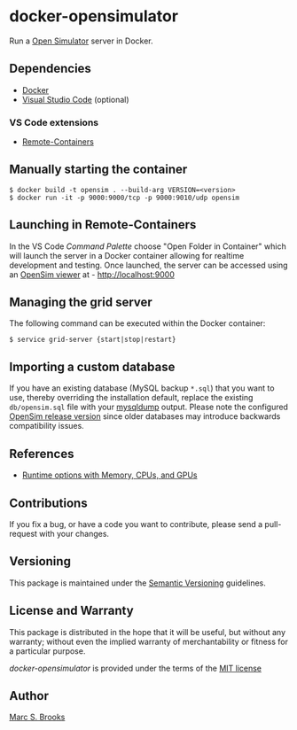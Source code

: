 # docker-opensimulator

Run a [Open Simulator](http://opensimulator.org/wiki/Main_Page) server in Docker.

## Dependencies

- [Docker](https://docs.docker.com/get-docker)
- [Visual Studio Code](https://code.visualstudio.com/download) (optional)

### VS Code extensions

- [Remote-Containers](https://marketplace.visualstudio.com/items?itemName=ms-vscode-remote.remote-containers)

## Manually starting the container

    $ docker build -t opensim . --build-arg VERSION=<version>
    $ docker run -it -p 9000:9000/tcp -p 9000:9010/udp opensim

## Launching in Remote-Containers

In the VS Code _Command Palette_ choose "Open Folder in Container" which will launch the server in a Docker container allowing for realtime development and testing.  Once launched, the server can be accessed using an [OpenSim viewer](http://opensimulator.org/wiki/Compatible_Viewers#Viewers) at - [http://localhost:9000](http://localhost:9000)

## Managing the grid server

The following command can be executed within the Docker container:

    $ service grid-server {start|stop|restart}

## Importing a custom database

If you have an existing database (MySQL backup `*.sql`) that you want to use, thereby overriding the installation default, replace the existing `db/opensim.sql` file with your [mysqldump](https://dev.mysql.com/doc/refman/8.0/en/mysqldump.html) output.  Please note the configured [OpenSim release version](http://opensimulator.org/wiki/Upgrading) since older databases may introduce backwards compatibility issues.

## References

- [Runtime options with Memory, CPUs, and GPUs](https://docs.docker.com/config/containers/resource_constraints)

## Contributions

If you fix a bug, or have a code you want to contribute, please send a pull-request with your changes.

## Versioning

This package is maintained under the [Semantic Versioning](https://semver.org) guidelines.

## License and Warranty

This package is distributed in the hope that it will be useful, but without any warranty; without even the implied warranty of merchantability or fitness for a particular purpose.

_docker-opensimulator_ is provided under the terms of the [MIT license](http://www.opensource.org/licenses/mit-license.php)

## Author

[Marc S. Brooks](https://github.com/nuxy)

